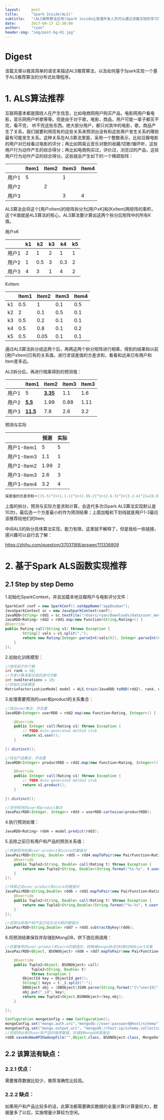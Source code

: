 ```yaml
---
layout:     post
title:      "Spark Inside(ALS)"
subtitle:   "(ALS推荐算法应用)Spark inside让普通开发人员可以通过该篇文档的学习可以快速上手Spark"
date:       2017-04-17 12:30:00
author:     "ryan"
header-img: "img/post-bg-01.jpg"
---
```


# Digest

该篇文章以极其简单的语言来描述ALS推荐算法，以及如何基于Spark实现一个基于ALS推荐算法的分布式处理程序。



# 1. ALS算法推荐

互联网基本都是围绕人在产生信息，比如电商网用户购买产品，电影网用户看电影，音乐网用户听歌等等。但是由于对于歌，电影，商品，用户可能一辈子都买不完，看不完， 听不完这些东西。绝大部分用户，都只对其中的电影，歌，商品产生了关系，我们就要利用现有的这些关系来预测出没有和这些用户发生关系的哪些最有可能发生关系。这种关系在ALS算法里面，采用一个整数表示，比如豆瓣电影的用户对已经看过电影的评分；再比如网易云音乐对歌的收藏/切歌/循环听，这些用户行为动作产生的综合得分；再比如电商购买过，评价过，浏览过的产品，这些用户行为动作产证的综合得分。这些就会产生如下的一个稀疏矩阵：

|      | Item1 | Item2 | Item3 | Item4 |
| ---- | ----- | ----- | ----- | ----- |
| 用户1  | 5     |       | 1     |       |
| 用户2  |       | 2     |       |       |
| 用户3  |       |       | 3     | 4     |

ALS算法会将这个[用户xItem]的矩阵拆分为[用户xK]和[KxItem]两矩阵的乘积，这个K值就是ALS算法的核心，ALS算法要计算出这两个拆分后矩阵中的所有K值。

用户xK

|      | k1   | k2   | k3   | k4   | k5   |
| ---- | ---- | ---- | ---- | ---- | ---- |
| 用户1  | 2    | 1    | 2    | 1    | 1    |
| 用户2  | 1    | 0.5  | 3    | 0.3  | 2    |
| 用户3  | 4    | 3    | 1    | 4    | 2    |

KxItem

|      | Item1 | Item2 | Item3 | Item4 |
| ---- | ----- | ----- | ----- | ----- |
| k1   | 0.5   | 1     | 0.1   | 0.5   |
| k2   | 2     | 0.1   | 0.5   | 0.1   |
| k3   | 0.5   | 0.2   | 0.1   | 0.1   |
| k4   | 0.5   | 0.8   | 0.1   | 0.2   |
| k5   | 0.5   | 0.05  | 0.1   | 0.1   |

通过ALS算法拆分成这两个后，再两这两个拆分矩阵进行相乘，得到的结果和以前[用户xItem]已有的关系值，进行求误差值的方差求和，看看和远来已有用户和Item差多远。

ALS拆分后，再进行相乘得到的预测值：

|      | Item1           | Item2           | Item3 | Item3 |
| ---- | --------------- | --------------- | ----- | ----- |
| 用户1  | 5               | **<u>3.35</u>** | 1.1   | 1.6   |
| 用户2  | **<u>5.5</u>**  | 1.99            | 0.88  | 1.11  |
| 用户3  | **<u>11.5</u>** | 7.8             | 2.6   | 3.2   |

预测与实际

|           | 预测   | 实际   |
| --------- | ---- | ---- |
| 用户1-Item1 | 5    | 5    |
| 用户1-Item3 | 1.1  | 1    |
| 用户2-Item2 | 1.99 | 2    |
| 用户3-Item3 | 2.6  | 3    |
| 用户3-Item4 | 3.2  | 4    |

```java
误差值的方差求和＝|(5-5)^2+(1.1-1)^2+(1.99-2)^2+(2.6-3)^2+(3.2-4)^2|=|0.01-0.0001-0.16-0.64|=0.7901;
```

上面的拆分，预测与实际方差求和计算，会迭代多次(Spark ALS算法实现默认是10次)，最后选一个方差最小的作为预测结果；上面加粗和下划线就是用户1-3最应该推荐给他们的Item;

中间ALS的拆分具体算法实现，能力有限，这里就不解释了，但是我给一些链接，感兴趣可以自行去了解：

https://zhihu.com/question/37031188/answer/111336809







# 2. 基于Spark ALS函数实现推荐

## 2.1 Step by step Demo

1.初始化SparkContext，并且加载本地豆瓣用户与电影评分文件：

```java
SparkConf conf = new SparkConf().setAppName("appDouban");
JavaSparkContext sc = new JavaSparkContext(conf);
JavaRDD<String> rdd1 = sc.textFile("/Users/ryan/Downloads/data/user_movies_result.csv");
JavaRDD<Rating> rdd2 = rdd1.map(new Function<String,Rating>() {
@Override
public Rating call(String v1) throws Exception {
		String[] vals = v1.split(",");
		return new Rating(Integer.parseInt(vals[0]), Integer.parseInt(vals[1]), Double.parseDouble(vals[2]));
	}
});
```

2.初始化训练模型：

```java
//隐性因子的个数
int rank = 10;
//方差计算误差比较的迭代次数
int numIterations = 10;
//初始化训练模型
MatrixFactorizationModel model = ALS.train(JavaRDD.toRDD(rdd2), rank, numIterations, 0.01);
```

3.处理需要预测的user和product的关系集合：

```java
//找出user集合，并去重
JavaRDD<Integer> userRDD = rdd2.map(new Function<Rating, Integer>() {

	@Override
	public Integer call(Rating v1) throws Exception {
		// TODO Auto-generated method stub
		return v1.user();
	}
	
}).distinct();

//找出产品集合，并去重
JavaRDD<Integer> productRDD = rdd2.map(new Function<Rating, Integer>() {

	@Override
	public Integer call(Rating v1) throws Exception {
		// TODO Auto-generated method stub
		return v1.product();
	}
	
}).distinct();

//求待预测的user和product集合
JavaPairRDD<Integer, Integer> rdd3 = userRDD.cartesian(productRDD);
```

4.执行预测处理：

```java
JavaRDD<Rating> rdd4 = model.predict(rdd3);
```

5.去除之前已有用户和产品的预测关系值：

```java
//转换预测结果user-product和score的键值对
JavaPairRDD<String, Double> rdd5 = rdd4.mapToPair(new PairFunction<Rating, String, Double>() {
	@Override
	public Tuple2<String, Double> call(Rating t) throws Exception {
		return new Tuple2<String, Double>(String.format("%s-%s", t.user(), t.product()), t.rating());
	}
});

//转换之前user-product和score的键值对
JavaPairRDD<String,Double> rdd6 = rdd2.mapToPair(new PairFunction<Rating,String,Double>() {
	@Override
	public Tuple2<String, Double> call(Rating t) throws Exception {
		return new Tuple2<String,Double>(String.format("%s-%s", t.user(), t.product()), t.rating());
	}
});

//去除以前用户和产品已经主动关联的键值对
JavaPairRDD<String,Double> rdd7 = rdd5.subtractByKey(rdd6);
```

6.将预测结果保存并存储到MongDB，供下游应用调用：

```java
//将要推荐的user-product和socre的键值对，转换城mongodb支持的BSONObject对象
JavaPairRDD<Object, BSONObject> rdd8 = rdd7.mapToPair(new PairFunction<Tuple2<String,Double>,Object, BSONObject>(){

	@Override
	public Tuple2<Object, BSONObject> call(
			Tuple2<String, Double> t)
			throws Exception {
		ObjectId key = ObjectId.get();
		String[] keys = t._1.split("-");
		DBObject obj = (DBObject)JSON.parse(String.format("{\"userId\":%s,\"movieId\":%s,\"score\":%s}", keys[0], keys[1], t._2));
		obj.put("_id", key);
		return new Tuple2<Object,BSONObject>(key,obj);
	}
	
});

Configuration mongoConfig = new Configuration();
mongoConfig.set("mongo.auth.uri","mongodb://user:password@host/schema");	
mongoConfig.set("mongo.output.uri", "mongodb://host:ip/schema.collection_name");
//将预测出来的user和产品的推荐数据，存储到MongoDB里面去
rdd8.saveAsNewAPIHadoopFile("",Object.class, BSONObject.class, MongoOutputFormat.class, mongoConfig);
```

## 2.2 该算法有缺点：

### 2.2.1 优点：

需要推荐数据比较少，推荐准确性比较高。

### 2.2.2 缺点：

如果用户和产品比较多的话，此算法都需要确实数据的全量计算(计算量较大)，数据量多了以后，实施增量计算较为空闲。